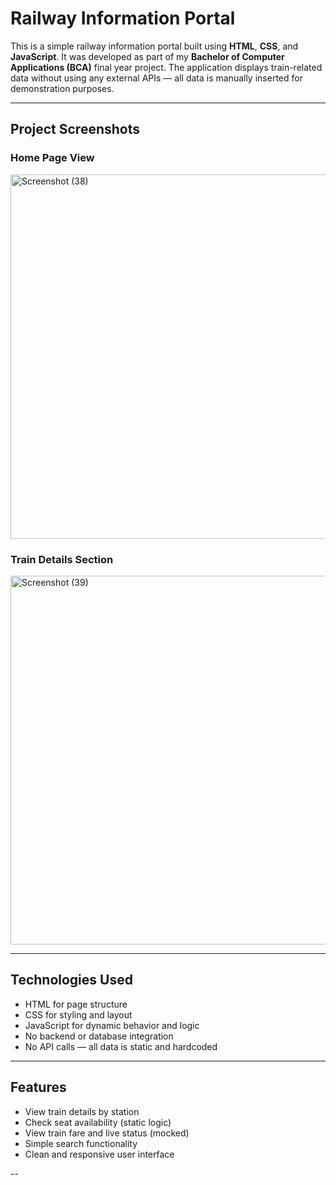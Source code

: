 # Railway Information Portal

This is a simple railway information portal built using **HTML**, **CSS**, and **JavaScript**. It was developed as part of my **Bachelor of Computer Applications (BCA)** final year project. The application displays train-related data without using any external APIs — all data is manually inserted for demonstration purposes.

---

## Project Screenshots

### Home Page View
<img width="1366" height="583" alt="Screenshot (38)" src="https://github.com/user-attachments/assets/48e2a2c9-afcb-42e4-9e85-a243e8cd5d0c" />


### Train Details Section
<img width="1366" height="590" alt="Screenshot (39)" src="https://github.com/user-attachments/assets/04624000-8501-4faa-abc1-641cef4923e6" />


---

## Technologies Used

- HTML for page structure  
- CSS for styling and layout  
- JavaScript for dynamic behavior and logic  
- No backend or database integration  
- No API calls — all data is static and hardcoded

---

## Features

- View train details by station  
- Check seat availability (static logic)  
- View train fare and live status (mocked)  
- Simple search functionality  
- Clean and responsive user interface  

--
